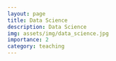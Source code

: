 ```yaml
---
layout: page
title: Data Science
description: Data Science
img: assets/img/data_science.jpg
importance: 2
category: teaching
---
```



